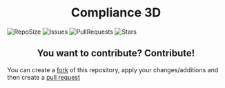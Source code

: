 
<h1 align="center">Compliance 3D</h1>

![RepoSize](https://img.shields.io/github/repo-size/Compliance-Addons/Compliance-3D?style=flat-square)
![Issues](https://img.shields.io/github/issues/Compliance-Addons/Compliance-3D?style=flat-square)
![PullRequests](https://img.shields.io/github/issues-pr/Compliance-Addons/Compliance-3D?style=flat-square)
![Stars](https://img.shields.io/github/stars/Compliance-Addons/Compliance-3D?style=flat-square)

<h2 align="center"> You want to contribute? Contribute!</h2>

You can create a [fork](https://github.com/Compliance-Addons/Website/network/members) of this repository, apply your changes/additions and then create a [pull request](https://github.com/Compliance-Addons/Website/compare)
